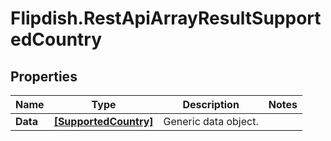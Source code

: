 # Flipdish.RestApiArrayResultSupportedCountry

## Properties

Name | Type | Description | Notes
------------ | ------------- | ------------- | -------------
**Data** | [**[SupportedCountry]**](SupportedCountry.md) | Generic data object. | 


